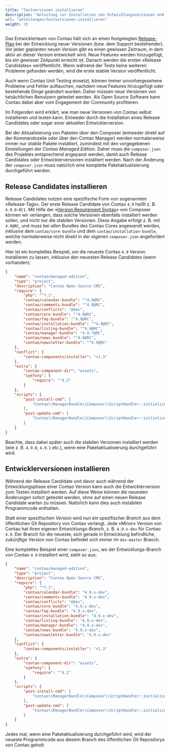```yaml
---
title: "Testversionen installieren"
description: "Anleitung zur Installation von Entwicklungsversionen und Release Candidates."
url: "anleitungen/testversionen-installieren"
weight: 20
---
```



Das Entwicklerteam von Contao hält sich an einen festgelegten [Release-Plan][releasePlan]
bei der Entwicklung neuer Versionen (bzw. dem Support bestehender). Vor jeder geplanten
neuen Version gibt es einen gewissen Zeitraum, in dem aktiv an dieser Version entwickelt
wird. Neue Features werden hinzugefügt, bis ein gewisser Zeitpunkt erreicht ist.
Danach werden die ersten »Release Candidates« veröffentlicht. Wenn während der Tests
keine weiteren Probleme gefunden werden, wird die erste stabile Version veröffentlicht.

Auch wenn Contao Unit Testing einsetzt, können immer unvorhergesehene Probleme und
Fehler auftauchen, nachdem neue Features hinzugefügt oder bestehende Dinge
geändert wurden. Daher müssen neue Versionen von tatsächlichen Benutzern getestet 
werden. Als Open Source Software kann Contao dabei aber vom Engagement der Community 
profitieren.

Im Folgenden wird erklärt, wie man neue Versionen von Contao selbst installieren
und testen kann. Entweder durch die Installation eines Release Candidates
oder sogar einer aktuellen Entwicklerversion.

Bei der Aktualisierung von Paketen über den Composer (entweder direkt auf der Kommandozeile
oder über den Contao Manager) werden normalerweise immer nur _stabile_ Pakete installiert,
zumindest mit den vorgegebenen Einstellungen der _Contao Managed Edition_. Daher
muss die `composer.json` des Projektes entsprechend angepasst werden, damit auch
Release Candidates oder Entwicklerversionen installiert werden. Nach der Änderung 
der `composer.json` muss natürlich eine komplette Paketaktualisierung durchgeführt 
werden. 


## Release Candidates installieren

Release Candidates nutzen eine spezifische Form von sogenannten »Release-Tags«.
Der erste Release Candidate von Contao `4.9` heißt z. B. `4.9.0-RC1`. Mit Hilfe
der »[Version Requirement Syntax][composerVersions]« von Composer können wir verlangen,
dass solche Versionen ebenfalls installiert werden sollen, und nicht nur die stabilen
Versionen. Diese Angabe erfolgt z. B. mit `4.9@RC`, und muss bei _allen_ Bundles
des Contao Cores angewandt werden, _inklusive_ dem `contao/core-bundle` und dem
`contao/installation-bundle`, welche normalerweise nicht direkt in der eigenen `composer.json`
angefordert werden.

Hier ist ein komplettes Beispiel, um die neueste Contao `4.9` Version installieren
zu lassen, _inklusive_ den neuesten Release Candidates (wenn vorhanden):

```json
{
    "name": "contao/managed-edition",
    "type": "project",
    "description": "Contao Open Source CMS",
    "require": {
        "php": "^7.1",
        "contao/calendar-bundle": "^4.9@RC",
        "contao/comments-bundle": "^4.9@RC",
        "contao/conflicts": "@dev",
        "contao/core-bundle": "^4.9@RC",
        "contao/faq-bundle": "^4.9@RC",
        "contao/installation-bundle": "^4.9@RC",
        "contao/listing-bundle": "^4.9@RC",
        "contao/manager-bundle": "4.9.*@RC",
        "contao/news-bundle": "^4.9@RC",
        "contao/newsletter-bundle": "^4.9@RC"
    },
    "conflict": {
        "contao-components/installer": "<1.3"
    },
    "extra": {
        "contao-component-dir": "assets",
        "symfony": {
            "require": "^4.2"
        }
    },
    "scripts": {
        "post-install-cmd": [
            "Contao\\ManagerBundle\\Composer\\ScriptHandler::initializeApplication"
        ],
        "post-update-cmd": [
            "Contao\\ManagerBundle\\Composer\\ScriptHandler::initializeApplication"
        ]
    }
}
```

Beachte, dass dabei später auch die stabilen Versionen installiert 
werden (wie z. B. `4.9.0`, `4.9.1` etc.), wenn eine Paketaktualisierung durchgeführt wird.


## Entwicklerversionen installieren

Während der Release Candidate und davor auch während der Entwicklungsphase einer
Contao Version kann auch die Entwicklerversion zum Testen installiert werden. Auf
diese Weise können die neuesten Änderungen sofort getestet werden, ohne auf einen
neuen Release Candidate warten zu müssen. Natürlich kann dies auch instabilen Programmcode
enthalten.

Statt einer spezifischen _Version_ wird nun ein spezifischer _Branch_ aus dem öffentlichen
Git Repository von Contao verlangt. Jede »Minor« Version von Contao hat ihren eigenen
Entwicklungs-Branch, z. B. `4.9.x-dev` für Contao `4.9`. Der Branch für die neueste,
sich gerade in Entwicklung befindliche, _zukünftige_ Version von Contao befindet 
sich immer im `dev-master` Branch.

Eine komplettes Beispiel einer `composer.json`, wo der Entwicklungs-Branch von
Contao `4.9` installiert wird, sieht so aus:

```json
{
    "name": "contao/managed-edition",
    "type": "project",
    "description": "Contao Open Source CMS",
    "require": {
        "php": "^7.1",
        "contao/calendar-bundle": "4.9.x-dev",
        "contao/comments-bundle": "4.9.x-dev",
        "contao/conflicts": "@dev",
        "contao/core-bundle": "4.9.x-dev",
        "contao/faq-bundle": "4.9.x-dev",
        "contao/installation-bundle": "4.9.x-dev",
        "contao/listing-bundle": "4.9.x-dev",
        "contao/manager-bundle": "4.9.x-dev",
        "contao/news-bundle": "4.9.x-dev",
        "contao/newsletter-bundle": "4.9.x-dev"
    },
    "conflict": {
        "contao-components/installer": "<1.3"
    },
    "extra": {
        "contao-component-dir": "assets",
        "symfony": {
            "require": "^4.2"
        }
    },
    "scripts": {
        "post-install-cmd": [
            "Contao\\ManagerBundle\\Composer\\ScriptHandler::initializeApplication"
        ],
        "post-update-cmd": [
            "Contao\\ManagerBundle\\Composer\\ScriptHandler::initializeApplication"
        ]
    }
}
```

Jedes mal, wenn eine Paketaktualisierung durchgeführt wird, wird der neueste Programmcode
aus diesem Branch des öffentlichen Git Repositorys von Contao geholt.


[releasePlan]: https://contao.org/en/release-plan.html
[composerVersions]: https://getcomposer.org/doc/articles/versions.md
